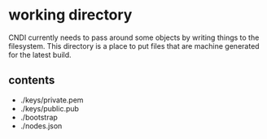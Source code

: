 # working directory

CNDI currently needs to pass around some objects by writing things to the filesystem. This directory is a place to put files that are machine generated for the latest build.


## contents

- ./keys/private.pem
- ./keys/public.pub
- ./bootstrap
- ./nodes.json